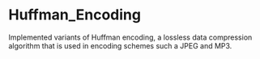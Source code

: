 Huffman_Encoding
================

Implemented variants of Huffman encoding, a lossless data compression algorithm that is used in encoding schemes such a
JPEG and MP3.

